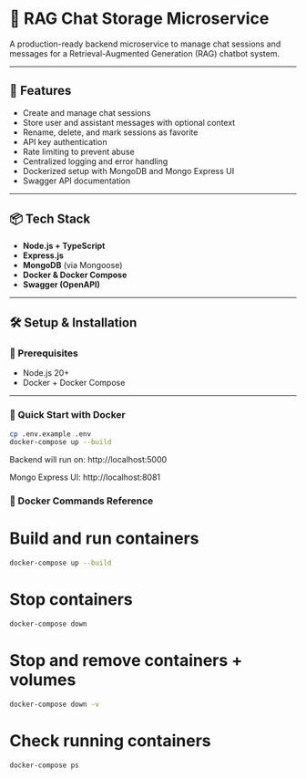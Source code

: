 # 🧠 RAG Chat Storage Microservice

A production-ready backend microservice to manage chat sessions and messages for a Retrieval-Augmented Generation (RAG) chatbot system.

---

## 🚀 Features

- Create and manage chat sessions
- Store user and assistant messages with optional context
- Rename, delete, and mark sessions as favorite
- API key authentication
- Rate limiting to prevent abuse
- Centralized logging and error handling
- Dockerized setup with MongoDB and Mongo Express UI
- Swagger API documentation

---

## 📦 Tech Stack

- **Node.js + TypeScript**
- **Express.js**
- **MongoDB** (via Mongoose)
- **Docker & Docker Compose**
- **Swagger (OpenAPI)**

---

## 🛠️ Setup & Installation

### 🔧 Prerequisites

- Node.js 20+
- Docker + Docker Compose

---

### 🚀 Quick Start with Docker

```bash
cp .env.example .env
docker-compose up --build
```

Backend will run on: http://localhost:5000

Mongo Express UI: http://localhost:8081

### 🐳 Docker Commands Reference

# Build and run containers

```bash
docker-compose up --build
```

# Stop containers

```bash
docker-compose down
```

# Stop and remove containers + volumes

```bash
docker-compose down -v
```

# Check running containers

```bash
docker-compose ps
```
